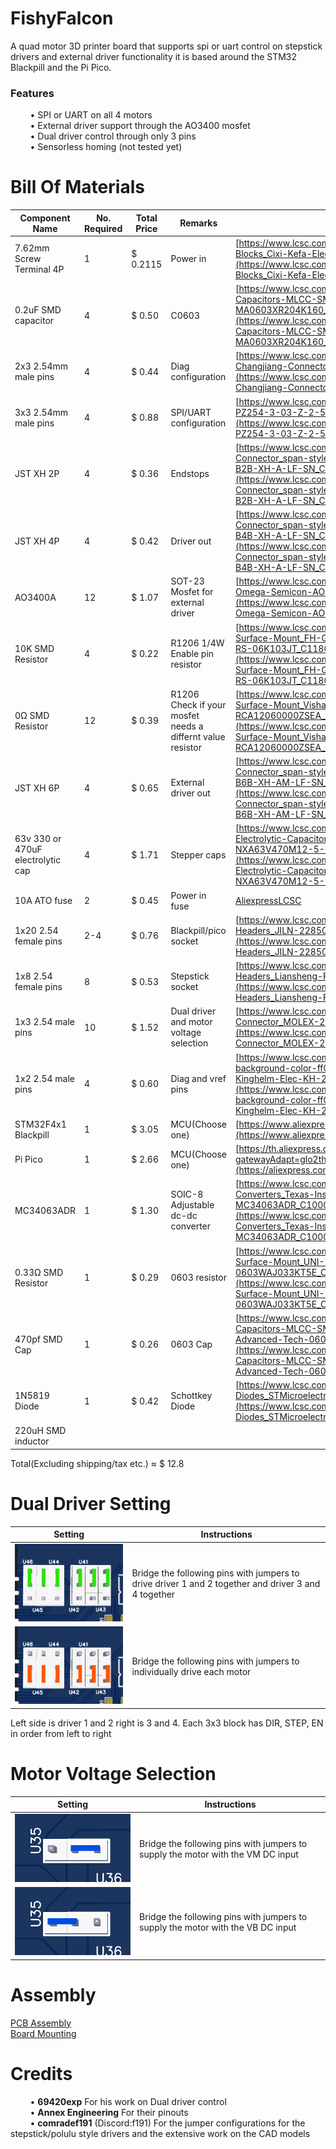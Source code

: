 # FishyFalcon
A quad motor 3D printer board that supports spi or uart control on stepstick drivers and external driver functionality it is based around the STM32 Blackpill and the Pi Pico.<br />
### Features
&nbsp;&nbsp;&nbsp;&nbsp;&nbsp;&nbsp;&nbsp;&nbsp;• SPI or UART on all 4 motors<br/>
&nbsp;&nbsp;&nbsp;&nbsp;&nbsp;&nbsp;&nbsp;&nbsp;• External driver support through the AO3400 mosfet<br/>
&nbsp;&nbsp;&nbsp;&nbsp;&nbsp;&nbsp;&nbsp;&nbsp;• Dual driver control through only 3 pins<br/>
&nbsp;&nbsp;&nbsp;&nbsp;&nbsp;&nbsp;&nbsp;&nbsp;• Sensorless homing (not tested yet)
# Bill Of Materials
| Component Name  | No. Required | Total Price | Remarks | Link |
| ------------- | ------------- | ------------- | ------------- | ------------- |
| 7.62mm Screw Terminal 4P | 1 | $ 0.2115 | Power in | [https://www.lcsc.com/product-detail/Barrier-Terminal-Blocks_Cixi-Kefa-Elec-KF7-62-4P_C707826.html](https://www.lcsc.com/product-detail/Barrier-Terminal-Blocks_Cixi-Kefa-Elec-KF7-62-4P_C707826.html) |
| 0.2uF SMD capacitor | 4 | $ 0.50 | C0603 | [https://www.lcsc.com/product-detail/Multilayer-Ceramic-Capacitors-MLCC-SMD-SMT_Meritek-MA0603XR204K160_C3855511.html](https://www.lcsc.com/product-detail/Multilayer-Ceramic-Capacitors-MLCC-SMD-SMT_Meritek-MA0603XR204K160_C3855511.html) |
| 2x3 2.54mm male pins | 4 | $ 0.44 | Diag configuration | [https://www.lcsc.com/product-detail/Pin-Headers_CJT-Changjiang-Connectors-A2541WV-2x3P_C225518.html](https://www.lcsc.com/product-detail/Pin-Headers_CJT-Changjiang-Connectors-A2541WV-2x3P_C225518.html) |
| 3x3 2.54mm male pins | 4 | $ 0.88 | SPI/UART configuration | [https://www.lcsc.com/product-detail/Pin-Headers_HCTL-PZ254-3-03-Z-2-5-G0_C7429377.html](https://www.lcsc.com/product-detail/Pin-Headers_HCTL-PZ254-3-03-Z-2-5-G0_C7429377.html) |
| JST XH 2P | 4 | $ 0.36 | Endstops | [https://www.lcsc.com/product-detail/Wire-To-Board-Connector_span-style-background-color-ff0-JST-span-B2B-XH-A-LF-SN_C158012.html](https://www.lcsc.com/product-detail/Wire-To-Board-Connector_span-style-background-color-ff0-JST-span-B2B-XH-A-LF-SN_C158012.html) |
| JST XH 4P | 4 | $ 0.42 | Driver out | [https://www.lcsc.com/product-detail/Wire-To-Board-Connector_span-style-background-color-ff0-JST-span-B4B-XH-A-LF-SN_C144395.html](https://www.lcsc.com/product-detail/Wire-To-Board-Connector_span-style-background-color-ff0-JST-span-B4B-XH-A-LF-SN_C144395.html) |
| AO3400A | 12 | $ 1.07 | SOT-23 Mosfet for external driver | [https://www.lcsc.com/product-detail/MOSFETs_Alpha-Omega-Semicon-AO3400A_C20917.html](https://www.lcsc.com/product-detail/MOSFETs_Alpha-Omega-Semicon-AO3400A_C20917.html) |
| 10K SMD Resistor | 4 | $ 0.22 | R1206 1/4W Enable pin resistor | [https://www.lcsc.com/product-detail/Chip-Resistor-Surface-Mount_FH-Guangdong-Fenghua-Advanced-Tech-RS-06K103JT_C118075.html](https://www.lcsc.com/product-detail/Chip-Resistor-Surface-Mount_FH-Guangdong-Fenghua-Advanced-Tech-RS-06K103JT_C118075.html) |
| 0Ω SMD Resistor | 12 | $ 0.39 | R1206 Check if your mosfet needs a differnt value resistor | [https://www.lcsc.com/product-detail/Chip-Resistor-Surface-Mount_Vishay-Intertech-RCA12060000ZSEA_C4126934.html](https://www.lcsc.com/product-detail/Chip-Resistor-Surface-Mount_Vishay-Intertech-RCA12060000ZSEA_C4126934.html) |
| JST XH 6P | 4 | $ 0.65 | External driver out | [https://www.lcsc.com/product-detail/Wire-To-Board-Connector_span-style-background-color-ff0-JST-span-B6B-XH-AM-LF-SN_C161873.html](https://www.lcsc.com/product-detail/Wire-To-Board-Connector_span-style-background-color-ff0-JST-span-B6B-XH-AM-LF-SN_C161873.html) |
| 63v 330 or 470uF electrolytic cap | 4 | $ 1.71 | Stepper caps | [https://www.lcsc.com/product-detail/Aluminum-Electrolytic-Capacitors-Leaded_SamYoung-Electronics-NXA63V470M12-5-20-5-0TP_C346981.html](https://www.lcsc.com/product-detail/Aluminum-Electrolytic-Capacitors-Leaded_SamYoung-Electronics-NXA63V470M12-5-20-5-0TP_C346981.html) |
| 10A ATO fuse | 2 | $ 0.45 | Power in fuse | [Aliexpress](https://aliexpress.com/item/1005005797789486.html)[LCSC](https://www.lcsc.com/product-detail/Fuse-Holders_XFCN-XF-506P_C492610.html) |
| 1x20 2.54 female pins | 2-4 | $ 0.76 | Blackpill/pico socket | [https://www.lcsc.com/product-detail/Female-Headers_JILN-22850120ANG1SYA01_C429947.html](https://www.lcsc.com/product-detail/Female-Headers_JILN-22850120ANG1SYA01_C429947.html) |
| 1x8 2.54 female pins | 8 | $ 0.53 | Stepstick socket | [https://www.lcsc.com/product-detail/Female-Headers_Liansheng-FH-00882_C2685213.html](https://www.lcsc.com/product-detail/Female-Headers_Liansheng-FH-00882_C2685213.html) |
| 1x3 2.54 male pins | 10 | $ 1.52 | Dual driver and motor voltage selection | [https://www.lcsc.com/product-detail/Wire-To-Board-Connector_MOLEX-22032031_C505002.html](https://www.lcsc.com/product-detail/Wire-To-Board-Connector_MOLEX-22032031_C505002.html) |
| 1x2 2.54 male pins | 4 | $ 0.60 | Diag and vref pins | [https://www.lcsc.com/product-detail/span-style-background-color-ff0-Female-span-Headers_Shenzhen-Kinghelm-Elec-KH-2-54FH-1X2P-H8-5_C2905414.html](https://www.lcsc.com/product-detail/span-style-background-color-ff0-Female-span-Headers_Shenzhen-Kinghelm-Elec-KH-2-54FH-1X2P-H8-5_C2905414.html)|
| STM32F4x1 Blackpill | 1 | $ 3.05 | MCU(Choose one) | [https://www.aliexpress.com/item/1005006127461676.html](https://www.aliexpress.com/item/1005006127461676.html) |
| Pi Pico | 1 | $ 2.66 | MCU(Choose one) | [https://th.aliexpress.com/item/1005003708090298.html?gatewayAdapt=glo2tha](https://aliexpress.com/item/1005003708090298.html) |
| MC34063ADR | 1 | $ 1.30 | SOIC-8 Adjustable dc-dc converter | [https://www.lcsc.com/product-detail/DC-DC-Converters_Texas-Instruments-MC34063ADR_C100023.html](https://www.lcsc.com/product-detail/DC-DC-Converters_Texas-Instruments-MC34063ADR_C100023.html) |
| 0.33Ω SMD Resistor | 1 | $ 0.29 | 0603 resistor | [https://www.lcsc.com/product-detail/Chip-Resistor-Surface-Mount_UNI-ROYAL-Uniroyal-Elec-0603WAJ033KT5E_C247018.html](https://www.lcsc.com/product-detail/Chip-Resistor-Surface-Mount_UNI-ROYAL-Uniroyal-Elec-0603WAJ033KT5E_C247018.html) |
| 470pf SMD Cap | 1 | $ 0.26 | 0603 Cap | [https://www.lcsc.com/product-detail/Multilayer-Ceramic-Capacitors-MLCC-SMD-SMT_FH-Guangdong-Fenghua-Advanced-Tech-0603B471K500NT_C1620.html](https://www.lcsc.com/product-detail/Multilayer-Ceramic-Capacitors-MLCC-SMD-SMT_FH-Guangdong-Fenghua-Advanced-Tech-0603B471K500NT_C1620.html) |
| 1N5819 Diode | 1 | $ 0.42 | Schottkey Diode | [https://www.lcsc.com/product-detail/Schottky-Diodes_STMicroelectronics-1N5819_C110032.html](https://www.lcsc.com/product-detail/Schottky-Diodes_STMicroelectronics-1N5819_C110032.html) |
| 220uH SMD inductor ||
Total(Excluding shipping/tax etc.) ≈ $ 12.8

# Dual Driver Setting
| Setting | Instructions |
| ------------- | ------------- |
| ![dual driver mode](https://github.com/PoonDproPlayz/fishyfalcon/blob/main/Images/Dual_driver_mode.png)|Bridge the following pins with jumpers to drive driver 1 and 2 together and driver 3 and 4 together |
| ![Single driver mode](https://github.com/PoonDproPlayz/fishyfalcon/blob/main/Images/Individual_driver_mode.png)|Bridge the following pins with jumpers to individually drive each motor |

Left side is driver 1 and 2 right is 3 and 4. Each 3x3 block has DIR, STEP, EN in order from left to right

# Motor Voltage Selection

| Setting | Instructions |
| ------------- | ------------- |
|![VM as driver power](https://github.com/PoonDproPlayz/fishyfalcon/blob/main/Images/VM_for_motors.png)| Bridge the following pins with jumpers to supply the motor with the VM DC input |
|![VM as driver power](https://github.com/PoonDproPlayz/fishyfalcon/blob/main/Images/VB_for_motors.png)| Bridge the following pins with jumpers to supply the motor with the VB DC input |

# Assembly
[PCB Assembly](https://github.com/PoonDproPlayz/fishyfalcon/blob/main/Docs/Assembly.md)<br />
[Board Mounting](https://github.com/PoonDproPlayz/fishyfalcon/blob/main/Docs/Mounting%20the%20board.md)

# Credits
&nbsp;&nbsp;&nbsp;&nbsp;&nbsp;&nbsp;&nbsp;&nbsp;• **69420exp** For his work on Dual driver control<br />
&nbsp;&nbsp;&nbsp;&nbsp;&nbsp;&nbsp;&nbsp;&nbsp;• **Annex Engineering** For their pinouts<br />
&nbsp;&nbsp;&nbsp;&nbsp;&nbsp;&nbsp;&nbsp;&nbsp;• **comradef191** (Discord:f191) For the jumper configurations for the stepstick/polulu style drivers and the extensive work on the CAD models<br />
